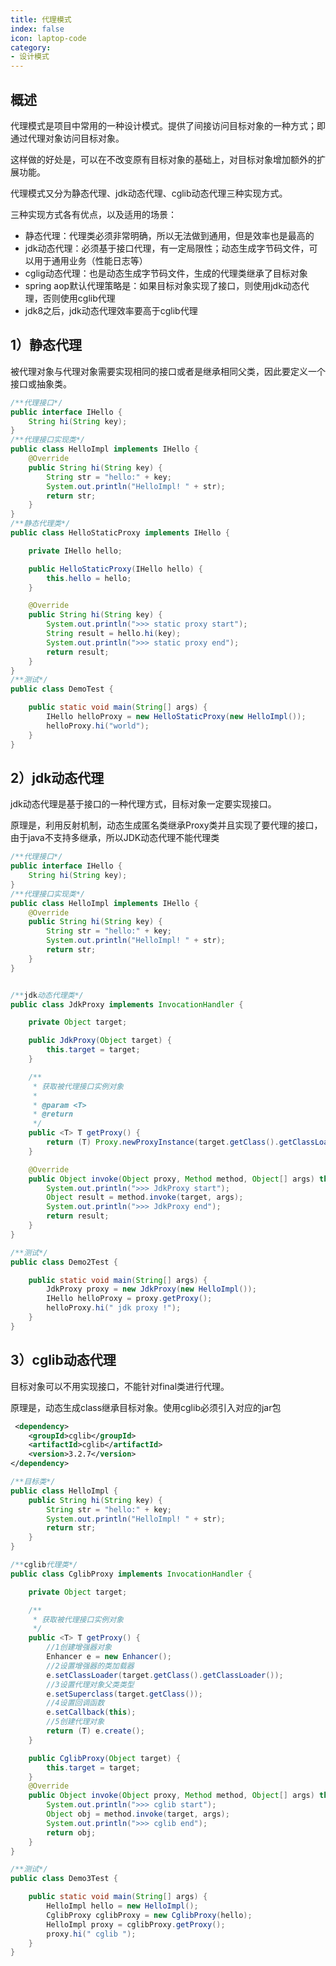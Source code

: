 ```yaml
---
title: 代理模式
index: false
icon: laptop-code
category:
- 设计模式
---
```


## 概述

代理模式是项目中常用的一种设计模式。提供了间接访问目标对象的一种方式；即通过代理对象访问目标对象。

这样做的好处是，可以在不改变原有目标对象的基础上，对目标对象增加额外的扩展功能。

代理模式又分为静态代理、jdk动态代理、cglib动态代理三种实现方式。

三种实现方式各有优点，以及适用的场景：

* 静态代理：代理类必须非常明确，所以无法做到通用，但是效率也是最高的
* jdk动态代理：必须基于接口代理，有一定局限性；动态生成字节码文件，可以用于通用业务（性能日志等）
* cglig动态代理：也是动态生成字节码文件，生成的代理类继承了目标对象
* spring aop默认代理策略是：如果目标对象实现了接口，则使用jdk动态代理，否则使用cglib代理
* jdk8之后，jdk动态代理效率要高于cglib代理

## 1）静态代理

被代理对象与代理对象需要实现相同的接口或者是继承相同父类，因此要定义一个接口或抽象类。

```java
/**代理接口*/
public interface IHello {
    String hi(String key);
}
/**代理接口实现类*/
public class HelloImpl implements IHello {
    @Override
    public String hi(String key) {
        String str = "hello:" + key;
        System.out.println("HelloImpl! " + str);
        return str;
    }
}
/**静态代理类*/
public class HelloStaticProxy implements IHello {

    private IHello hello;

    public HelloStaticProxy(IHello hello) {
        this.hello = hello;
    }

    @Override
    public String hi(String key) {
        System.out.println(">>> static proxy start");
        String result = hello.hi(key);
        System.out.println(">>> static proxy end");
        return result;
    }
}
/**测试*/
public class DemoTest {

    public static void main(String[] args) {
        IHello helloProxy = new HelloStaticProxy(new HelloImpl());
        helloProxy.hi("world");
    }
}

```

## 2）jdk动态代理

jdk动态代理是基于接口的一种代理方式，目标对象一定要实现接口。

原理是，利用反射机制，动态生成匿名类继承Proxy类并且实现了要代理的接口，由于java不支持多继承，所以JDK动态代理不能代理类

```java
/**代理接口*/
public interface IHello {
    String hi(String key);
}
/**代理接口实现类*/
public class HelloImpl implements IHello {
    @Override
    public String hi(String key) {
        String str = "hello:" + key;
        System.out.println("HelloImpl! " + str);
        return str;
    }
}


/**jdk动态代理类*/
public class JdkProxy implements InvocationHandler {

    private Object target;

    public JdkProxy(Object target) {
        this.target = target;
    }

    /**
     * 获取被代理接口实例对象
     *
     * @param <T>
     * @return
     */
    public <T> T getProxy() {
        return (T) Proxy.newProxyInstance(target.getClass().getClassLoader(), target.getClass().getInterfaces(), this);
    }

    @Override
    public Object invoke(Object proxy, Method method, Object[] args) throws Throwable {
        System.out.println(">>> JdkProxy start");
        Object result = method.invoke(target, args);
        System.out.println(">>> JdkProxy end");
        return result;
    }
}

/**测试*/
public class Demo2Test {

    public static void main(String[] args) {
        JdkProxy proxy = new JdkProxy(new HelloImpl());
        IHello helloProxy = proxy.getProxy();
        helloProxy.hi(" jdk proxy !");
    }
}

```

## 3）cglib动态代理

目标对象可以不用实现接口，不能针对final类进行代理。

原理是，动态生成class继承目标对象。使用cglib必须引入对应的jar包

```xml
 <dependency>
    <groupId>cglib</groupId>
    <artifactId>cglib</artifactId>
    <version>3.2.7</version>
</dependency>

```

```java
/**目标类*/
public class HelloImpl {
    public String hi(String key) {
        String str = "hello:" + key;
        System.out.println("HelloImpl! " + str);
        return str;
    }
}

/**cglib代理类*/
public class CglibProxy implements InvocationHandler {

    private Object target;

    /**
     * 获取被代理接口实例对象
     */
    public <T> T getProxy() {
        //1创建增强器对象
        Enhancer e = new Enhancer();
        //2设置增强器的类加载器
        e.setClassLoader(target.getClass().getClassLoader());
        //3设置代理对象父类类型
        e.setSuperclass(target.getClass());
        //4设置回调函数
        e.setCallback(this);
        //5创建代理对象
        return (T) e.create();
    }

    public CglibProxy(Object target) {
        this.target = target;
    }
    @Override
    public Object invoke(Object proxy, Method method, Object[] args) throws Throwable {
        System.out.println(">>> cglib start");
        Object obj = method.invoke(target, args);
        System.out.println(">>> cglib end");
        return obj;
    }
}

/**测试*/
public class Demo3Test {

    public static void main(String[] args) {
        HelloImpl hello = new HelloImpl();
        CglibProxy cglibProxy = new CglibProxy(hello);
        HelloImpl proxy = cglibProxy.getProxy();
        proxy.hi(" cglib ");
    }
}



```
